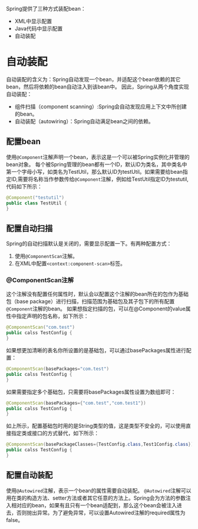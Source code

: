 Spring提供了三种方式装配bean：
- XML中显示配置
- Java代码中显示配置
- 自动装配

# 自动装配 #
自动装配的含义为：Spring自动发现一个bean，并适配这个bean依赖的其它bean，然后将依赖的bean自动注入到该bean中。
因此，Spring从两个角度实现自动装配：
- 组件扫描（component scanning）:Spring会自动发现应用上下文中所创建的bean。
- 自动装配（autowiring）：Spring自动满足bean之间的依赖。

## 配置bean ##
使用`@Component`注解声明一个bean，表示这是一个可以被Spring实例化并管理的bean对象。
每个被Spring管理的bean都有一个ID，默认ID为类名，其中类名中第一个字母小写，如类名为TestUtil，那么默认ID为testUtil。如果需要给bean指定ID,需要将名称当作参数传给`@Component`注解，例如给TestUtil指定ID为testutil,代码如下所示：
```java
@Component("testutil")
public class TestUtil {
}
```

## 配置自动扫描 ##
Spring的自动扫描默认是关闭的，需要显示配置一下。有两种配置方式：
1. 使用`@ComponentScan`注解。
2. 在XML中配置`<context:component-scan>`标签。

### @ComponentScan注解 ###
这个注解没有配置任何属性时，默认会以配置这个注解的bean所在的包作为基础包（base package）进行扫描，扫描范围为基础包及其子包下的所有配置`@Component`注解的bean。
如果想指定扫描的包，可以在@Component的value属性中指定声明的包名称，如下所示：
```java
@ComponentScan("com.test")
public calss TestConfig {
}
```
如果想更加清晰的表名你所设置的是基础包，可以通过basePackages属性进行配置：
```java
@ComponentScan(basePackages="com.test")
public calss TestConfig {
}
```
如果需要指定多个基础包，只需要将basePackages属性设置为数组即可：
```java
@ComponentScan(basePackages={"com.test","com.test1"})
public calss TestConfig {
}
```
如上所示，配置基础包时用的是String类型的值，这是类型不安全的，可以使用直接指定类或接口的方式替代，如下所示：
```java
@ComponentScan(basePackageClasses={TestConfig.class,Test1Config.class})
public calss TestConfig {
}
```

## 配置自动装配 ##
使用`@Autowired`注解，表示一个bean的属性需要自动装配。
`@Autowired`注解可以用在类的构造方法、setter方法或者其它任意的方法上。Spring会为方法的参数注入相对应的bean，如果有且只有一个bean适配到，那么这个bean会被注入进去，否则抛出异常。为了避免异常，可以设置Autowired注解的required属性为false。
